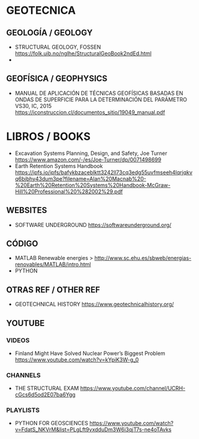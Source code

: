 # GEOTECNICA

## GEOLOGÍA / GEOLOGY
- STRUCTURAL GEOLOGY, FOSSEN https://folk.uib.no/nglhe/StructuralGeoBook2ndEd.html
- 

## GEOFÍSICA / GEOPHYSICS
- MANUAL DE APLICACIÓN DE TÉCNICAS GEOFÍSICAS BASADAS EN ONDAS DE SUPERFICIE PARA LA DETERMINACIÓN DEL PARÁMETRO VS30, IC, 2015 https://iconstruccion.cl/documentos_sitio/19049_manual.pdf

# LIBROS / BOOKS
- Excavation Systems Planning, Design, and Safety, Joe Turner https://www.amazon.com/-/es/Joe-Turner/dp/0071498699
- Earth Retention Systems Handbook https://ipfs.io/ipfs/bafykbzaceblktt3242ll73cq3edg55uvfmseeh4lqrjqkvq6bjbhy43dum3pe?filename=Alan%20Macnab%20-%20Earth%20Retention%20Systems%20Handbook-McGraw-Hill%20Professional%20%282002%29.pdf

## WEBSITES
- SOFTWARE UNDERGROUND https://softwareunderground.org/

## CÓDIGO
- MATLAB Renewable energies > http://www.sc.ehu.es/sbweb/energias-renovables/MATLAB/intro.html
- PYTHON 

## OTRAS REF / OTHER REF
- GEOTECHNICAL HISTORY https://www.geotechnicalhistory.org/

## YOUTUBE
### VIDEOS
- Finland Might Have Solved Nuclear Power’s Biggest Problem https://www.youtube.com/watch?v=kYpiK3W-g_0

### CHANNELS
- THE STRUCTURAL EXAM https://www.youtube.com/channel/UCRH-cGcs6d5od2E07ba6Ygg
### PLAYLISTS
- PYTHON FOR GEOSCIENCES https://www.youtube.com/watch?v=FdatS_NKVrM&list=PLgLft9vxdduDm3W6i3qjT7s-ne4oTAvks

